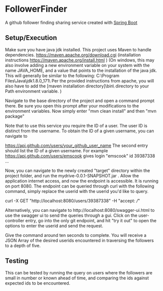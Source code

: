 # FollowerFinder

A github follower finding sharing service created with [Spring Boot](https://spring.io/projects/spring-boot)
## Setup/Execution
Make sure you have java jdk installed.
This project uses Maven to handle dependencies. 
https://maven.apache.org/download.cgi
(installation instructions https://maven.apache.org/install.html )
(On windows, this may also involve adding a new environment variable on your system with the name JAVA_HOME, and a value that points to the installation of the java jdk. This will generally be similar to the following: C:\Program Files\Java\jdk1.8.0_171\ 
Per the provided instructions from apache, you will also have to add the [maven installation directory]\bin\ directory to your Path environment variable.
)

Navigate to the base directory of the project and open a command prompt there. Be sure you open this prompt after your modifications to the environment variables. 
Now simply enter "mvn clean install"
and then "mvn package"

Note that to use this service you require the ID of a user. The user ID is distinct from the username. To obtain the ID of a given username, you can navigate to

https://api.github.com/users/your_github_user_name
The second entry should list the ID of a given username. For example
https://api.github.com/users/emscook
gives 
login	"emscook"
id	39387338
...

Now, you can navigate to the newly created "target" directory within the project folder, and run the mydrive-0.0.1-SNAPSHOT.jar .
Allow the application internet access, and now the endpoint is accessible. It is running on port 8080.
The endpoint can be queried through curl with the following command, simply replace the userid with the userid you'd like to query. 

curl -X GET "http://localhost:8080/users/39387338" -H  "accept: */*"

Alternatively, you can navigate to http://localhost:8080/swagger-ui.html to use the swagger ui to send the queries through a gui. Click on the user-controller entry, go into the only git endpoint, and hit "try it out" to open the options to enter the userid and send the request.

Give the command around ten seconds to complete. You will receive a JSON Array of the desired userids encountered in traversing the followers to a depth of five.

## Testing
This can be tested by running the query on users where the followers are small in number or known ahead of time, and comparing the ids against expected ids to be encountered.

